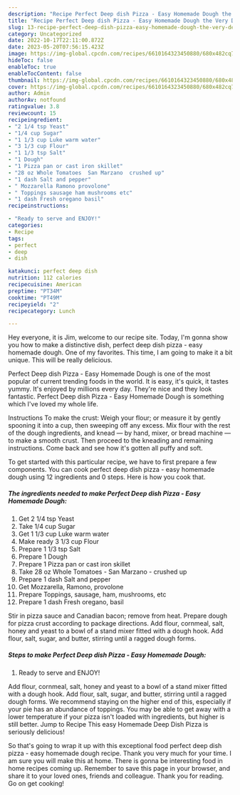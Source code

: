 ```yaml
---
description: "Recipe Perfect Deep dish Pizza - Easy Homemade Dough the Very Delicious"
title: "Recipe Perfect Deep dish Pizza - Easy Homemade Dough the Very Delicious"
slug: 13-recipe-perfect-deep-dish-pizza-easy-homemade-dough-the-very-delicious
category: Uncategorized
date: 2022-10-17T22:11:00.872Z
date: 2023-05-20T07:56:15.423Z
image: https://img-global.cpcdn.com/recipes/6610164323450880/680x482cq70/perfect-deep-dish-pizza-easy-homemade-dough-recipe-main-photo.jpg
hideToc: false
enableToc: true
enableTocContent: false
thumbnail: https://img-global.cpcdn.com/recipes/6610164323450880/680x482cq70/perfect-deep-dish-pizza-easy-homemade-dough-recipe-main-photo.jpg
cover: https://img-global.cpcdn.com/recipes/6610164323450880/680x482cq70/perfect-deep-dish-pizza-easy-homemade-dough-recipe-main-photo.jpg
author: Admin
authorAv: notfound
ratingvalue: 3.8
reviewcount: 15
recipeingredient:
- "2 1/4 tsp Yeast"
- "1/4 cup Sugar"
- "1 1/3 cup Luke warm water"
- "3 1/3 cup Flour"
- "1 1/3 tsp Salt"
- "1 Dough"
- "1 Pizza pan or cast iron skillet"
- "28 oz Whole Tomatoes  San Marzano  crushed up"
- "1 dash Salt and pepper"
- " Mozzarella Ramono provolone"
- " Toppings sausage ham mushrooms etc"
- "1 dash Fresh oregano basil"
recipeinstructions:

- "Ready to serve and ENJOY!"
categories:
- Recipe
tags:
- perfect
- deep
- dish

katakunci: perfect deep dish 
nutrition: 112 calories
recipecuisine: American
preptime: "PT34M"
cooktime: "PT49M"
recipeyield: "2"
recipecategory: Lunch

---
```



Hey everyone, it is Jim, welcome to our recipe site. Today, I'm gonna show you how to make a distinctive dish, perfect deep dish pizza - easy homemade dough. One of my favorites. This time, I am going to make it a bit unique. This will be really delicious.

Perfect Deep dish Pizza - Easy Homemade Dough is one of the most popular of current trending foods in the world. It is easy, it's quick, it tastes yummy. It's enjoyed by millions every day. They're nice and they look fantastic. Perfect Deep dish Pizza - Easy Homemade Dough is something which I've loved my whole life.

Instructions To make the crust: Weigh your flour; or measure it by gently spooning it into a cup, then sweeping off any excess. Mix flour with the rest of the dough ingredients, and knead — by hand, mixer, or bread machine — to make a smooth crust. Then proceed to the kneading and remaining instructions. Come back and see how it&#39;s gotten all puffy and soft.


To get started with this particular recipe, we have to first prepare a few components. You can cook perfect deep dish pizza - easy homemade dough using 12 ingredients and 0 steps. Here is how you cook that.

<!--inarticleads1-->

##### The ingredients needed to make Perfect Deep dish Pizza - Easy Homemade Dough:

1. Get 2 1/4 tsp Yeast
1. Take 1/4 cup Sugar
1. Get 1 1/3 cup Luke warm water
1. Make ready 3 1/3 cup Flour
1. Prepare 1 1/3 tsp Salt
1. Prepare 1 Dough
1. Prepare 1 Pizza pan or cast iron skillet
1. Take 28 oz Whole Tomatoes - San Marzano - crushed up
1. Prepare 1 dash Salt and pepper
1. Get  Mozzarella, Ramono, provolone
1. Prepare  Toppings, sausage, ham, mushrooms, etc
1. Prepare 1 dash Fresh oregano, basil


Stir in pizza sauce and Canadian bacon; remove from heat. Prepare dough for pizza crust according to package directions. Add flour, cornmeal, salt, honey and yeast to a bowl of a stand mixer fitted with a dough hook. Add flour, salt, sugar, and butter, stirring until a ragged dough forms. 

<!--inarticleads2-->

##### Steps to make Perfect Deep dish Pizza - Easy Homemade Dough:


1. Ready to serve and ENJOY!

Add flour, cornmeal, salt, honey and yeast to a bowl of a stand mixer fitted with a dough hook. Add flour, salt, sugar, and butter, stirring until a ragged dough forms. We recommend staying on the higher end of this, especially if your pie has an abundance of toppings. You may be able to get away with a lower temperature if your pizza isn&#39;t loaded with ingredients, but higher is still better. Jump to Recipe This easy Homemade Deep Dish Pizza is seriously delicious! 

So that's going to wrap it up with this exceptional food perfect deep dish pizza - easy homemade dough recipe. Thank you very much for your time. I am sure you will make this at home. There is gonna be interesting food in home recipes coming up. Remember to save this page in your browser, and share it to your loved ones, friends and colleague. Thank you for reading. Go on get cooking!
